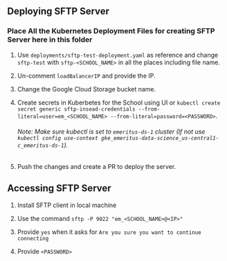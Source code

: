 ## Deploying SFTP Server
### Place All the Kubernetes Deployment Files for creating SFTP Server here in this folder

1) Use `deployments/sftp-test-deployment.yaml` as reference and change `sftp-test` with `sftp-<SCHOOL_NAME>` in all the places including file name.

2) Un-comment  `loadBalancerIP` and provide the IP.

3) Change the Google Cloud Storage bucket name.

4) Create secrets in Kuberbetes for the School using UI or `kubectl create secret generic sftp-insead-credentials --from-literal=user=em_<SCHOOL_NAME> --from-literal=password=<PASSWORD>`.

    ###### Note: Make sure kubectl is set to `emeritus-ds-1` cluster (If not use `kubectl config use-context gke_emeritus-data-science_us-central1-c_emeritus-ds-1`).

5) Push the changes and create a PR to  deploy the server.

## Accessing SFTP Server

1) Install SFTP client in local machine

2) Use the command ```sftp -P 9022 "em_<SCHOOL_NAME>@<IP>"```

3) Provide `yes` when it asks for `Are you sure you want to continue connecting`

4) Provide `<PASSWORD>`
